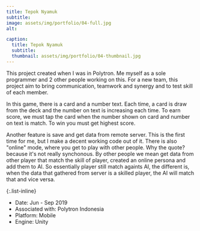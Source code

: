 ```yaml
---
title: Tepok Nyamuk
subtitle: 
image: assets/img/portfolio/04-full.jpg
alt: 

caption:
  title: Tepok Nyamuk
  subtitle: 
  thumbnail: assets/img/portfolio/04-thumbnail.jpg
---
```


This project created when I was in Polytron. Me myself as a sole programmer and 2 other people working on this. For a new team, this project aim to bring communication, teamwork and synergy and to test skill of each member. 

In this game, there is a card and a number text. Each time, a card is draw from the deck and the number on text is increasing each time. To earn score, we must tap the card when the number shown on card and number on text is match. To win you must get highest score.

Another feature is save and get data from remote server. This is the first time for me, but I make a decent working code out of it. There is also "online" mode, where you get to play with other people. Why the quote? because it's not really synchonous. By other people we mean get data from other player that match the skill of player, created an online persona and add them to AI. So essentially player still match againts AI, the different is, when the data that gathered from server is a skilled player, the AI will match that and vice versa.

{:.list-inline}

- Date: Jun - Sep 2019
- Associated with: Polytron Indonesia
- Platform: Mobile
- Engine: Unity
